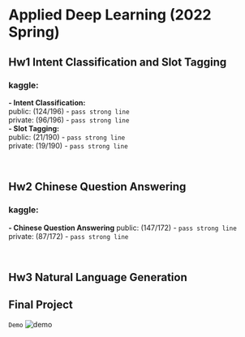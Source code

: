 # Applied Deep Learning (2022 Spring)

## **Hw1 Intent Classification and Slot Tagging**

### kaggle: 
**- Intent Classification:**  
  public: (124/196) - `pass strong line`  
  private: (96/196) - `pass strong line`  
**- Slot Tagging:**  
  public: (21/190) - `pass strong line`  
  private: (19/190) - `pass strong line`

<br>

## **Hw2 Chinese Question Answering**

### kaggle:  
**- Chinese Question Answering**
  public: (147/172) - `pass strong line`  
  private: (87/172) - `pass strong line`

<br>

## **Hw3 Natural Language Generation**

## **Final Project**

`Demo`
![demo](./fig/ADL_final_project.gif)

